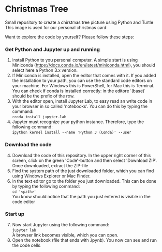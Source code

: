 # Christmas Tree

Small repository to create a chirstmas tree picture using Python and Turtle
This image is used for our personal christmas card

Want to explore the code by yourself? Please follow these steps:

### Get Python and Jupyter up and running
1. Install Python to you personal computer. A simple start is using Miniconda (https://docs.conda.io/en/latest/miniconda.html), you should select here a Python 3.x version.
2. If Miniconda is installed, open the editor that comes with it. If you added the installation to your path, you can use the standard code editors on your machine. For Windows this is PowerShell, for Mac this is Terminal. You can check if conda is installed correctly: in the editore '(base)' should be the prefix of the row.
3. With the editor open, install Jupyter Lab, to easy read an write code in your browser in so called 'notebooks'. You can do this by typing the command: <br>
   `conda install jupyter-lab` 
4. Jupyter must recognize your python instance. Therefore, type the following command: <br>
   `ipython kernel install --name 'Python 3 (Conda)' --user`

### Download the code
4. Download the code of this repository. In the upper right corner of this screen, click on the green 'Code'-button and then select 'Download ZIP'. <br>
   Once downloaded, extract the ZIP-file
5. Find the system path of the just downloaded folder, which you can find using Windows Explorer or Mac Finder.
6. In the text editor go to the folder you just downloaded. This can be done by typing the following command: <br>
   `cd '<path>'` <br>
   You know should notice that the path you just entered is visible in the code editor

### Start up
7. Now start Jupyter using the following command: <br>
   `jupyter lab` <br>
   A browser link becomes visible, which you can open.
8. Open the notebook (file that ends with .ipynb). You now can see and run the code cells. 

   
